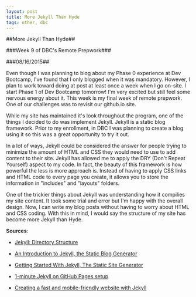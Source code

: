 ```yaml
---
layout: post
title: More Jekyll Than Hyde
tags: other, dbc
---
```

##More Jekyll Than Hyde##

###Week 9 of DBC's Remote Prepwork###

###08/16/2015##

Even though I was planning to blog about my Phase 0 experience at Dev Bootcamp, I've found that I only blogged when it was mandatory. However, I plan to work toward doing at post at least once a week when I go on-site. I start Phase 1 of Dev Bootcamp tomorrow! I'm very excited but still feel some nervous energy about it. This week is my final week of remote prepwork. One of our challenges was to revisit our github.io site.

While my site has maintained it's look throughout the program, one of the things I decided to do was implement Jekyll. Jekyll is a static blog framework. Prior to my enrollment, in DBC I was planning to create a blog using it so this was a great opportunity to try it out.

In a lot of ways, Jekyll could be considered the answer for people trying to minimize the amount of HTML and CSS they would need to use to add content to their site. Jekyll has allowed me to apply the DRY (Don't Repeat Yourself) aspect to my code. In fact, the beauty of this framework is how powerful the less is more approach is. Instead of having to apply CSS links and HTML code to every page you create, it allows you to store the information in "includes" and "layouts" folders.

One of the trickier things about Jekyll was understanding how it compilies my site content. It took some trial and error but I'm happy with the overall design. Now, I can write my blog posts without having to worry about HTML and CSS coding. With this in mind, I would say the structure of my site has become more Jekyll than Hyde.

**Sources**:
- [Jekyll: Directory Structure](http://jekyllrb.com/docs/structure/)

- [An Introduction to Jekyll, the Static Blog Generator](http://sdlambert.github.io/2015/03/15/an-overview-of-jekyll-the-static-blogging-platform/)

- [Getting Started With Jekyll, The Static Site Generator](https://www.youtube.com/watch?v=iWowJBRMtpc)

- [1-minute Jekyll on GitHub Pages setup](http://onthecode.com/post/2015/06/16/1-minute-jekyll-on-github-pages-setup.html)

- [Creating a fast and mobile-friendly website with Jekyll](http://nicolashery.com/fast-mobile-friendly-website-with-jekyll/)
